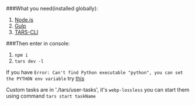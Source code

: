 ###What  you need(installed globally):
1. [Node.js](https://nodejs.org/en/)
3. [Gulp](https://gulpjs.com)
4. [TARS-CLI](https://github.com/tars/tars-cli)

###Then enter in console:
1. `npm i`
2. `tars dev -l`

If you have `Error: Can't find Python executable "python", you can set the PYTHON env variable` try [this](https://github.com/felixrieseberg/windows-build-tools/issues/56#issuecomment-308739624)

Custom tasks are in './tars/user-tasks', it's `webp-lossless` you can start them using command `tars start taskName`
